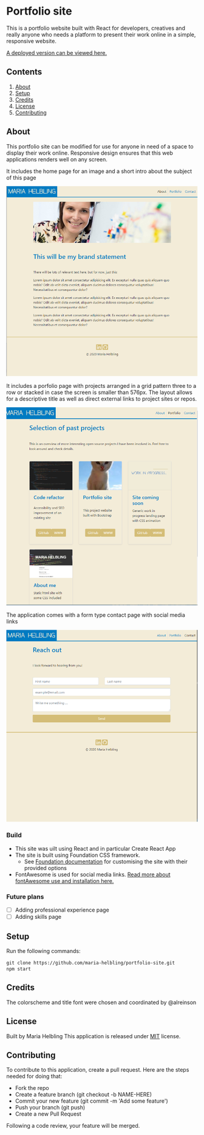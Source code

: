 # Portfolio site

This is a portfolio website built with React for developers, creatives and really anyone who needs a platform to present their work online in a simple, responsive website.

[A deployed version can be viewed here.](https://mariahelbling.herokuapp.com/)

## Contents

1. [About](#about)
2. [Setup](#setup)
3. [Credits](#credits)
4. [License](#license)
5. [Contributing](#contributing)

## About

This portfolio site can be modified for use for anyone in need of a space to display their work online.
Responsive design ensures that this web applications renders well on any screen.

It includes the home page for an image and a short intro about the subject of this page

![Screenshot of About page](src/assets/img/screenshot_about.png)

It includes a porfolio page with projects arranged in a grid pattern three to a row or stacked in case the screen is smaller than 576px.
The layout allows for a descriptive title as well as direct external links to project sites or repos. 

![Screenshot of Portfolio page](src/assets/img/screenshot_portfolio.png)

The application comes with a form type contact page with social media links

![Screenshot of Contact page](src/assets/img/screenshot_contact.png)

### Build

* This site was uilt using React and in particular Create React App
* The site is built using Foundation CSS framework. 
   * See [Foundation documentation](https://get.foundation/sites/docs/) for customising the site with their provided options
* FontAwesome is used for social media links. [Read more about fontAwesome use and installation here.](https://fontawesome.com/how-to-use/on-the-web/referencing-icons/basic-use)

### Future plans

- [ ] Adding professional experience page
- [ ] Adding skills page

## Setup

Run the following commands:
```
git clone https://github.com/maria-helbling/portfolio-site.git
npm start
``` 

## Credits

The colorscheme and title font were chosen and coordinated by @alreinson

## License

Built by Maria Helbling
This application is released under [MIT](assets/LICENSE.txt) license.

## Contributing

To contribute to this application, create a pull request.
Here are the steps needed for doing that:
- Fork the repo
- Create a feature branch (git checkout -b NAME-HERE)
- Commit your new feature (git commit -m 'Add some feature')
- Push your branch (git push)
- Create a new Pull Request

Following a code review, your feature will be merged.
